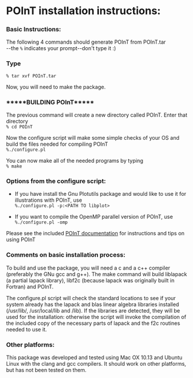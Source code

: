 # POInT installation instructions:

### Basic Instructions:
The following 4 commands should generate POInT  from POInT.tar<br>
--the `%` indicates your prompt--don't type it :)


### Type
`% tar xvf POInT.tar`

Now, you will need to make the package.  

### \*\*\*\*\*BUILDING POInT\*\*\*\*\*
The previous command will create a new directory called POInT. Enter that directory<br>
`% cd POInT`

Now the configure script will make some simple checks of your OS and build the files needed for compiling POInT<br>
`%./configure.pl`

You can now make all of the needed programs by typing<br>
`% make`



### Options from the configure script:
- If you have install the Gnu Plotutils package and would like to use it for illustrations with POInT, use<br>
`%./configure.pl -p:<PATH TO libplot>`

- If you want to compile the OpenMP parallel version of POInT, use<br>
`%./configure.pl -omp`


Please see the included [POInT documentation](http://conantlab.org/POInT/POInT.html) for instructions and tips on using POInT<br>


### Comments on basic installation process:

To build and use the package, you will need a c and a c++ compiler (preferably the GNu gcc and g++). The make command will build liblapack (a partial lapack library), libf2c (because lapack was originally built in Fortran) and POInT. 
  
The configure.pl script will check the standard locations to see if your system already has the lapack and blas linear algebra libraries installed (/usr/lib/, /usr/local/lib and /lib).  If the libraries are detected, they will be used for the installation: otherwise the script will invoke the compilation of the included copy of the necessary parts of lapack and the f2c routines needed to use it.


### Other platforms:
This package was developed and tested using Mac OX 10.13 and Ubuntu Linux with the clang and gcc compilers.  It should work on 
other platforms, but has not been tested on them.  

